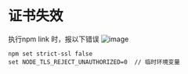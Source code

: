 # 证书失效

执行npm link 时，报以下错误
![image](https://user-images.githubusercontent.com/41181666/197445168-f7435629-3777-4f31-9feb-91e09ddb0107.png)

```
npm set strict-ssl false
set NODE_TLS_REJECT_UNAUTHORIZED=0  // 临时环境变量
```
